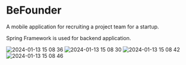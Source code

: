 # BeFounder
A mobile application for recruiting a project team for a startup.

Spring Framework is used for backend application.

![2024-01-13 15 08 36](https://github.com/Mortd3kay/startup-map-app/assets/44096489/b3c9c75c-0991-427c-ac4e-280107125f22)
![2024-01-13 15 08 30](https://github.com/Mortd3kay/startup-map-app/assets/44096489/7132f505-c42c-468c-9138-cee180a4523f)
![2024-01-13 15 08 42](https://github.com/Mortd3kay/startup-map-app/assets/44096489/3b6740d0-a95b-44d2-8ba8-3469a617a0e0)
![2024-01-13 15 08 46](https://github.com/Mortd3kay/startup-map-app/assets/44096489/2e13cf64-76ec-48a6-87b4-4343e05188b7)
